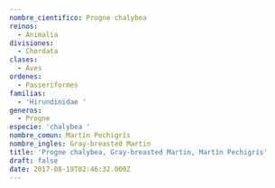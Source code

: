 ```yaml
---
nombre_cientifico: Progne chalybea
reinos:
  - Animalia
divisiones:
  - Chordata
clases:
  - Aves
ordenes:
  - Passeriformes
familias:
  - 'Hirundinidae '
generos:
  - Progne
especie: 'chalybea '
nombre_comun: Martín Pechigrís
nombre_ingles: Gray-breasted Martin
title: 'Progne chalybea, Gray-breasted Martin, Martín Pechigrís'
draft: false
date: 2017-08-19T02:46:32.000Z
---
```



